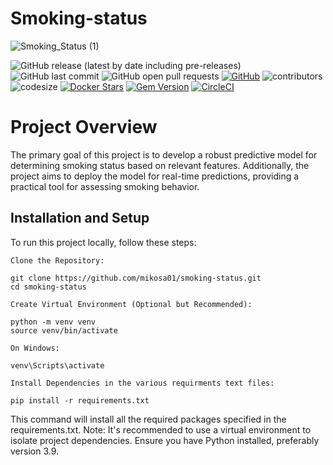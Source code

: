 # Smoking-status

![Smoking_Status (1)](https://github.com/mikosa01/smoking-status/assets/41128084/e887a946-be9f-4af8-bb6d-e8beed67c049)


![GitHub release (latest by date including pre-releases)](https://img.shields.io/github/v/release/mikosa01/smoking-status?include_prereleases&cache=busting-parameter)
![GitHub last commit](https://img.shields.io/github/last-commit/mikosa01/smoking-status)
![GitHub open pull requests](https://img.shields.io/github/issues-pr/mikosa01/smoking-status?state=open)
[![GitHub](https://img.shields.io/github/license/mikosa01/smoking-status?nocache=1)](https://img.shields.io/github/license/mikosa01/smoking-status)
![contributors](https://img.shields.io/github/contributors/mikosa01/smoking-status) 
![codesize](https://img.shields.io/github/languages/code-size/mikosa01/smoking-status)
[![Docker Stars](https://img.shields.io/docker/stars/circleci/python)](https://hub.docker.com/r/circleci/python)
[![Gem Version](https://badge.fury.io/rb/gemfury.svg)](https://badge.fury.io/rb/gemfury)
[![CircleCI](https://dl.circleci.com/status-badge/img/circleci/RmuisyccZh8TY1YJbNsVnC/UPd7uBaim6dy8SfXtVfuWq/tree/main.svg?style=svg&circle-token=cb047bd7bf65fea1735ff4c3e2ba11eaca838bb1)](https://dl.circleci.com/status-badge/redirect/circleci/RmuisyccZh8TY1YJbNsVnC/UPd7uBaim6dy8SfXtVfuWq/tree/main)


# Project Overview
The primary goal of this project is to develop a robust predictive model for determining smoking status based on relevant features. Additionally, the project aims to deploy the model for real-time predictions, providing a practical tool for assessing smoking behavior.

## Installation and Setup
To run this project locally, follow these steps:

`Clone the Repository:`

    git clone https://github.com/mikosa01/smoking-status.git
    cd smoking-status

`Create Virtual Environment (Optional but Recommended):`

    python -m venv venv
    source venv/bin/activate
   
   `On Windows: ` 
    
    venv\Scripts\activate

`Install Dependencies in the various requirments text files:`

    pip install -r requirements.txt

This command will install all the required packages specified in the requirements.txt.
Note:
It's recommended to use a virtual environment to isolate project dependencies.
Ensure you have Python installed, preferably version 3.9.



